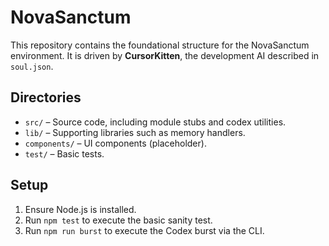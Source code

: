 # NovaSanctum

This repository contains the foundational structure for the NovaSanctum environment. It is driven by **CursorKitten**, the development AI described in `soul.json`.

## Directories
- `src/` – Source code, including module stubs and codex utilities.
- `lib/` – Supporting libraries such as memory handlers.
- `components/` – UI components (placeholder).
- `test/` – Basic tests.

## Setup
1. Ensure Node.js is installed.
2. Run `npm test` to execute the basic sanity test.
3. Run `npm run burst` to execute the Codex burst via the CLI.
